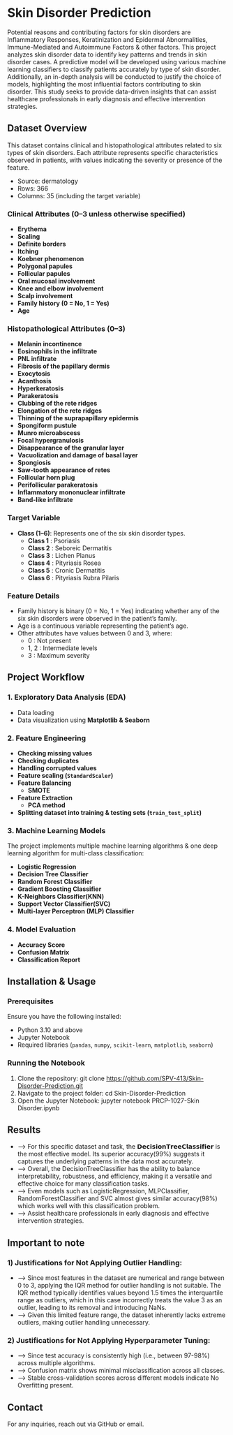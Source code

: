 # Skin Disorder Prediction
Potential reasons and contributing factors for skin disorders are Inflammatory Responses, Keratinization and Epidermal Abnormalities, Immune-Mediated and Autoimmune Factors & other factors. This project analyzes skin disorder data to identify key patterns and trends in skin disorder cases. A predictive model will be developed using various machine learning classifiers to classify patients accurately by type of skin disorder. Additionally, an in-depth analysis will be conducted to justify the choice of models, highlighting the most influential factors contributing to skin disorder. This study seeks to provide data-driven insights that can assist healthcare professionals in early diagnosis and effective intervention strategies.

## Dataset Overview
This dataset contains clinical and histopathological attributes related to six types of skin disorders. Each attribute represents specific characteristics observed in patients, with values indicating the severity or presence of the feature.
- Source: dermatology
- Rows: 366
- Columns: 35 (including the target variable)

### **Clinical Attributes (0–3 unless otherwise specified)**
- **Erythema**
- **Scaling**
- **Definite borders**
- **Itching**
- **Koebner phenomenon**
- **Polygonal papules**
- **Follicular papules**
- **Oral mucosal involvement**
- **Knee and elbow involvement**
- **Scalp involvement**
- **Family history (0 = No, 1 = Yes)**
- **Age**
### **Histopathological Attributes (0–3)**
- **Melanin incontinence**
- **Eosinophils in the infiltrate**
- **PNL infiltrate**
- **Fibrosis of the papillary dermis**
- **Exocytosis**
- **Acanthosis**
- **Hyperkeratosis**
- **Parakeratosis**
- **Clubbing of the rete ridges**
- **Elongation of the rete ridges**
- **Thinning of the suprapapillary epidermis**
- **Spongiform pustule**
- **Munro microabscess**
- **Focal hypergranulosis**
- **Disappearance of the granular layer**
- **Vacuolization and damage of basal layer**
- **Spongiosis**
- **Saw-tooth appearance of retes**
- **Follicular horn plug**
- **Perifollicular parakeratosis**
- **Inflammatory mononuclear infiltrate**
- **Band-like infiltrate**
### **Target Variable**
- **Class (1–6)**: Represents one of the six skin disorder types.
  - **Class 1** : Psoriasis
  - **Class 2** : Seboreic Dermatitis
  - **Class 3** : Lichen Planus
  - **Class 4** : Pityriasis Rosea
  - **Class 5** : Cronic Dermatitis
  - **Class 6** : Pityriasis Rubra Pilaris   
### **Feature Details**
- Family history is binary (0 = No, 1 = Yes) indicating whether any of the six skin disorders were observed in the patient’s family.
- Age is a continuous variable representing the patient’s age.
- Other attributes have values between 0 and 3, where:
  - 0 : Not present
  - 1, 2 : Intermediate levels
  - 3 : Maximum severity

## Project Workflow
### 1. **Exploratory Data Analysis (EDA)**
- Data loading
- Data visualization using **Matplotlib & Seaborn**
### 2. **Feature Engineering**
- **Checking missing values**
- **Checking duplicates**
- **Handling corrupted values**
- **Feature scaling (`StandardScaler`)**
- **Feature Balancing**
  - **SMOTE**
- **Feature Extraction**
  - **PCA method**
- **Splitting dataset into training & testing sets (`train_test_split`)**
  
### 3. **Machine Learning Models**
The project implements multiple machine learning algorithms & one deep learning algorithm for multi-class classification:
- **Logistic Regression**
- **Decision Tree Classifier**
- **Random Forest Classifier**
- **Gradient Boosting Classifier**
- **K-Neighbors Classifier(KNN)**
- **Support Vector Classifier(SVC)**
- **Multi-layer Perceptron (MLP) Classifier**

### 4. **Model Evaluation**
- **Accuracy Score**
- **Confusion Matrix**
- **Classification Report**

## Installation & Usage

### Prerequisites
Ensure you have the following installed:
- Python 3.10 and above
- Jupyter Notebook
- Required libraries (`pandas`, `numpy`, `scikit-learn`, `matplotlib`, `seaborn`)

### Running the Notebook
1. Clone the repository:
   git clone https://github.com/SPV-413/Skin-Disorder-Prediction.git
2. Navigate to the project folder:
   cd Skin-Disorder-Prediction
3. Open the Jupyter Notebook:
   jupyter notebook PRCP-1027-Skin Disorder.ipynb

## Results
- --> For this specific dataset and task, the 𝗗𝗲𝗰𝗶𝘀𝗶𝗼𝗻𝗧𝗿𝗲𝗲𝗖𝗹𝗮𝘀𝘀𝗶𝗳𝗶𝗲𝗿 is the most effective model. Its superior accuracy(99%) suggests it captures the underlying patterns in the data most accurately.
- --> Overall, the DecisionTreeClassifier has the ability to balance interpretability, robustness, and efficiency, making it a versatile and effective choice for many classification tasks.
- --> Even models such as LogisticRegression, MLPClassifier, RandomForestClassifier and SVC almost gives similar accuracy(98%) which works well with this classification problem.
- --> Assist healthcare professionals in early diagnosis and effective intervention strategies.

## Important to note
### 1) Justifications for Not Applying Outlier Handling:
- --> Since most features in the dataset are numerical and range between 0 to 3, applying the IQR method for outlier handling is not suitable. The IQR method typically identifies values beyond 1.5 times the interquartile range as outliers, which in this case incorrectly treats the value 3 as an outlier, leading to its removal and introducing NaNs.
- --> Given this limited feature range, the dataset inherently lacks extreme outliers, making outlier handling unnecessary.
### 2) Justifications for Not Applying Hyperparameter Tuning:
- --> Since test accuracy is consistently high (i.e., between 97-98%) across multiple algorithms.
- --> Confusion matrix shows minimal misclassification across all classes.
- --> Stable cross-validation scores across different models indicate No Overfitting present.

## Contact
For any inquiries, reach out via GitHub or email.
